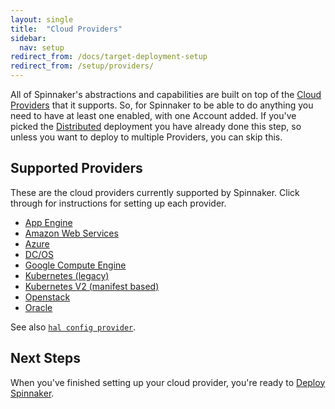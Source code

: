 ```yaml
---
layout: single
title:  "Cloud Providers"
sidebar:
  nav: setup
redirect_from: /docs/target-deployment-setup
redirect_from: /setup/providers/
---
```


All of Spinnaker's abstractions and capabilities are built on top of the [Cloud
Providers](/concepts/providers/) that it supports. So, for Spinnaker to be able to do anything you
need to have at least one enabled, with one Account added. If you've picked the
[Distributed](/setup/install/environment/#distributed) deployment you have
already done this step, so unless you want to deploy to multiple Providers, you
can skip this.

## Supported Providers

These are the cloud providers currently supported by Spinnaker. Click through for instructions for setting up each provider.

* <a href="/setup/install/providers/appengine/">App Engine</a>
* <a href="/setup/install/providers/aws/">Amazon Web Services</a>
* <a href="/setup/install/providers/azure/">Azure</a>
* <a href="/setup/install/providers/dcos/">DC/OS</a>
* <a href="/setup/install/providers/gce/">Google Compute Engine</a>
* <a href="/setup/install/providers/kubernetes/">Kubernetes (legacy)</a>
* <a href="/setup/install/providers/kubernetes-v2/">Kubernetes V2 (manifest based)</a>
* <a href="/setup/install/providers/openstack/">Openstack</a>
* <a href="/setup/install/providers/oracle/">Oracle</a>

See also [`hal config provider`](/reference/halyard/commands/#hal-config-provider).

## Next Steps

When you've finished setting up your cloud provider, you're ready to [Deploy Spinnaker](/setup/install/deploy/).
